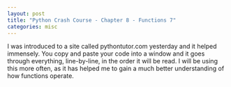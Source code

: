 ```yaml
---
layout: post
title: "Python Crash Course - Chapter 8 - Functions 7"
categories: misc
---
```


I was introduced to a site called pythontutor.com yesterday and it helped immensely. You copy and paste your code into a window and it goes through everything, line-by-line, in the order it will be read. I will be using this more often, as it has helped me to gain a much better understanding of how functions operate.